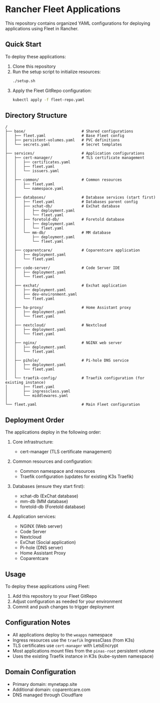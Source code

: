 # Rancher Fleet Applications

This repository contains organized YAML configurations for deploying applications using Fleet in Rancher.

## Quick Start

To deploy these applications:

1. Clone this repository
2. Run the setup script to initialize resources:
   ```bash
   ./setup.sh
   ```
3. Apply the Fleet GitRepo configuration:
   ```bash
   kubectl apply -f fleet-repo.yaml
   ```

## Directory Structure

```
/
├── base/                         # Shared configurations
│   ├── fleet.yaml                # Base Fleet config
│   ├── persistent-volumes.yaml   # PVC definitions
│   └── secrets.yaml              # Secret templates
│
├── services/                     # Application configurations
│   ├── cert-manager/             # TLS certificate management
│   │   ├── certificates.yaml
│   │   ├── fleet.yaml
│   │   └── issuers.yaml
│   │
│   ├── common/                   # Common resources
│   │   ├── fleet.yaml
│   │   └── namespace.yaml
│   │
│   ├── databases/                # Database services (start first)
│   │   ├── fleet.yaml            # Databases parent config
│   │   ├── xchat-db/             # ExChat database
│   │   │   ├── deployment.yaml
│   │   │   └── fleet.yaml
│   │   ├── foretold-db/          # Foretold database
│   │   │   ├── deployment.yaml
│   │   │   └── fleet.yaml
│   │   └── mm-db/                # MM database
│   │       ├── deployment.yaml
│   │       └── fleet.yaml
│   │
│   ├── coparentcare/             # Coparentcare application
│   │   ├── deployment.yaml
│   │   └── fleet.yaml
│   │
│   ├── code-server/              # Code Server IDE
│   │   ├── deployment.yaml
│   │   └── fleet.yaml
│   │
│   ├── exchat/                   # Exchat application
│   │   ├── deployment.yaml
│   │   ├── dev-environment.yaml
│   │   └── fleet.yaml
│   │
│   ├── ha-proxy/                 # Home Assistant proxy
│   │   ├── deployment.yaml
│   │   └── fleet.yaml
│   │
│   ├── nextcloud/                # Nextcloud
│   │   ├── deployment.yaml
│   │   └── fleet.yaml
│   │
│   ├── nginx/                    # NGINX web server
│   │   ├── deployment.yaml
│   │   └── fleet.yaml
│   │
│   ├── pihole/                   # Pi-hole DNS service
│   │   ├── deployment.yaml
│   │   └── fleet.yaml
│   │
│   └── traefik-config/           # Traefik configuration (for existing instance)
│       ├── fleet.yaml
│       ├── ingressclass.yaml
│       └── middlewares.yaml
│
└── fleet.yaml                    # Main Fleet configuration
```

## Deployment Order

The applications deploy in the following order:

1. Core infrastructure:
   - cert-manager (TLS certificate management)

2. Common resources and configuration:
   - Common namespace and resources
   - Traefik configuration (updates for existing K3s Traefik)

3. Databases (ensure they start first):
   - xchat-db (ExChat database)
   - mm-db (MM database)
   - foretold-db (Foretold database)

4. Application services:
   - NGINX (Web server)
   - Code Server
   - Nextcloud
   - ExChat (Social application)
   - Pi-hole (DNS server)
   - Home Assistant Proxy
   - Coparentcare

## Usage

To deploy these applications using Fleet:

1. Add this repository to your Fleet GitRepo
2. Adjust configuration as needed for your environment
3. Commit and push changes to trigger deployment

## Configuration Notes

- All applications deploy to the `weapps` namespace
- Ingress resources use the `traefik` IngressClass (from K3s)
- TLS certificates use `cert-manager` with LetsEncrypt
- Most applications mount files from the `pinas-root` persistent volume
- Uses the existing Traefik instance in K3s (kube-system namespace)

## Domain Configuration

- Primary domain: mynetapp.site
- Additional domain: coparentcare.com
- DNS managed through Cloudflare